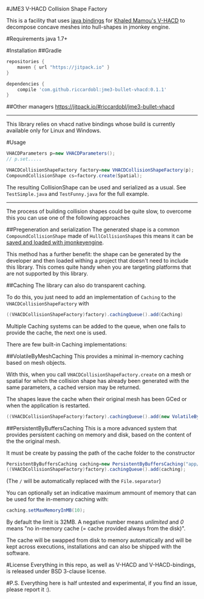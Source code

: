 #JME3 V-HACD Collision Shape Factory

This is a facility that uses [java bindings](https://github.com/riccardobl/v-hacd-java-bindings) for [Khaled Mamou's V-HACD](https://github.com/kmammou/v-hacd) to decompose concave meshes into hull-shapes in jmonkey engine.

#Requirements
java 1.7+

#Installation
##Gradle
```gradle
repositories {
    maven { url "https://jitpack.io" }
}

dependencies {
    compile 'com.github.riccardobl:jme3-bullet-vhacd:0.1.1'
}
```


##Other managers
https://jitpack.io/#riccardobl/jme3-bullet-vhacd

____
This library relies on vhacd native bindings whose build is currently available only for Linux and Windows.

#Usage
```java
VHACDParameters p=new VHACDParameters();
// p.set.....

VHACDCollisionShapeFactory factory=new VHACDCollisionShapeFactory(p);		
CompoundCollisionShape cs=factory.create(Spatial);
```
The resulting CollisionShape can be used and serialized as a usual. See `TestSimple.java` and `TestFunny.java` for the full example.
___________
The process of building collision shapes could be quite slow, to overcome this you can use one of the following approaches 

##Pregeneration and serialization
The generated shape is a common `CompoundCollisionShape` made of `HullCollisionShape`s this means it can be [saved and loaded with jmonkeyengine](https://wiki.jmonkeyengine.org/doku.php/jme3:advanced:save_and_load).

This method has a further benefit: the shape can be generated by the developer and then loaded withing a project that doesn't need to include this library. 
This comes quite handy when you are targeting platforms that are not supported by this library.

##Caching
The library can also do transparent caching.

To do this, you just need to add an implementation of `Caching` to  the `VHACDCollisionShapeFactory` with
```java
((VHACDCollisionShapeFactory)factory).cachingQueue().add(Caching)
```
Multiple Caching systems can be added to the queue, when one fails to provide the cache, the next one is used.

There are few built-in Caching implementations: 

##VolatileByMeshCaching
This provides a minimal in-memory caching based on mesh objects.

With this, when you call `VHACDCollisionShapeFactory.create` on a mesh or spatial for which the collision shape has already been generated with the same parameters, a cached version may be returned.

The shapes leave the cache when their original mesh has been GCed or when the application is restarted.
```java
((VHACDCollisionShapeFactory)factory).cachingQueue().add(new VolatileByMeshCaching());
```
##PersistentByBuffersCaching
This is a more advanced system that provides persistent caching on memory and disk, based on the content of the the original mesh.

It must be create by passing the path of the cache folder to the constructor
```java
PersistentByBuffersCaching caching=new PersistentByBuffersCaching("app/cache/");
((VHACDCollisionShapeFactory)factory).cachingQueue().add(caching);
```
(The `/` will be automatically replaced with the `File.separator`)

You can optionally set an indicative maximum ammount of memory that can be used for the in-memory caching with:
```java
caching.setMaxMemoryInMB(10);
```
By default the limit is 32MB. A negative number means *unlimited*  and *0* means "no in-memory cache (= cache provided always from the disk)".

The cache will be swapped from disk to memory automatically and will be kept across executions, installations and can also be shipped with the software. 




#License
Everything in this repo, as well as V-HACD and V-HACD-bindings, is released under BSD 3-clause license.


#P.S.
Everything here is half untested and experimental, if you find an issue, please report it :).
